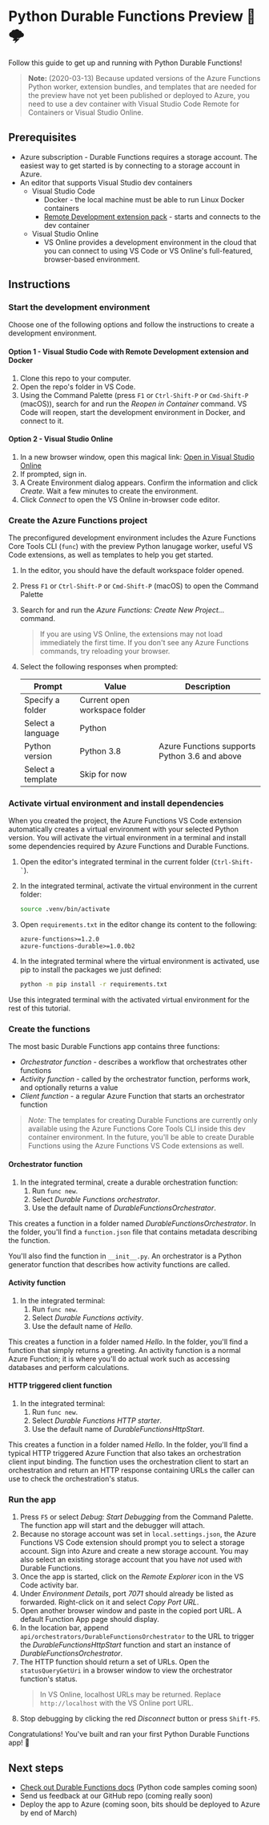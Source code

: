 # Python Durable Functions Preview 🐍🌩

Follow this guide to get up and running with Python Durable Functions!

> **Note:** (2020-03-13) Because updated versions of the Azure Functions Python worker, extension bundles, and templates that are needed for the preview have not yet been published or deployed to Azure, you need to use a dev container with Visual Studio Code Remote for Containers or Visual Studio Online.

## Prerequisites

* Azure subscription - Durable Functions requires a storage account. The easiest way to get started is by connecting to a storage account in Azure.
* An editor that supports Visual Studio dev containers
    - Visual Studio Code
        - Docker - the local machine must be able to run Linux Docker containers
        - [Remote Development extension pack](https://marketplace.visualstudio.com/items?itemName=ms-vscode-remote.vscode-remote-extensionpack) - starts and connects to the dev container
    - Visual Studio Online
        - VS Online provides a development environment in the cloud that you can connect to using VS Code or VS Online's full-featured, browser-based environment. 

## Instructions

### Start the development environment

Choose one of the following options and follow the instructions to create a development environment.

#### Option 1 - Visual Studio Code with Remote Development extension and Docker

1. Clone this repo to your computer.
1. Open the repo's folder in VS Code.
1. Using the Command Palette (press `F1` or `Ctrl-Shift-P` or `Cmd-Shift-P` (macOS)), search for and run the *Reopen in Container* command. VS Code will reopen, start the development environment in Docker, and connect to it.

#### Option 2 - Visual Studio Online

1. In a new browser window, open this magical link: [Open in Visual Studio Online](https://online.visualstudio.com/environments/new?name=Python+Durable+Functions+Preview&repo=https://github.com/anthonychu/python-durable-preview)
1. If prompted, sign in.
1. A Create Environment dialog appears. Confirm the information and click *Create*. Wait a few minutes to create the environment.
1. Click *Connect* to open the VS Online in-browser code editor.

### Create the Azure Functions project

The preconfigured development environment includes the Azure Functions Core Tools CLI (`func`) with the preview Python lanugage worker, useful VS Code extensions, as well as templates to help you get started.

1. In the editor, you should have the default workspace folder opened.
1. Press `F1` or `Ctrl-Shift-P` or `Cmd-Shift-P` (macOS) to open the Command Palette
1. Search for and run the *Azure Functions: Create New Project...* command.
    > If you are using VS Online, the extensions may not load immediately the first time. If you don't see any Azure Functions commands, try reloading your browser.

1. Select the following responses when prompted:

    | Prompt | Value | Description |
    | --- | --- | --- |
    | Specify a folder | Current open workspace folder | |
    | Select a language | Python | |
    | Python version | Python 3.8 | Azure Functions supports Python 3.6 and above |
    | Select a template | Skip for now | |

### Activate virtual environment and install dependencies

When you created the project, the Azure Functions VS Code extension automatically creates a virtual environment with your selected Python version. You will activate the virtual environment in a terminal and install some dependencies required by Azure Functions and Durable Functions.

1. Open the editor's integrated terminal in the current folder (`` Ctrl-Shift-` ``).
1. In the integrated terminal, activate the virtual environment in the current folder:

    ```bash
    source .venv/bin/activate
    ```

1. Open `requirements.txt` in the editor change its content to the following:

    ```
    azure-functions>=1.2.0
    azure-functions-durable>=1.0.0b2
    ```

1. In the integrated terminal where the virtual environment is activated, use pip to install the packages we just defined:

    ```bash
    python -m pip install -r requirements.txt
    ```

Use this integrated terminal with the activated virtual environment for the rest of this tutorial.

### Create the functions

The most basic Durable Functions app contains three functions:
- *Orchestrator function* - describes a workflow that orchestrates other functions
- *Activity function* - called by the orchestrator function, performs work, and optionally returns a value
- *Client function* - a regular Azure Function that starts an orchestrator function

> *Note:* The templates for creating Durable Functions are currently only available using the Azure Functions Core Tools CLI inside this dev container environment. In the future, you'll be able to create Durable Functions using the Azure Functions VS Code extensions as well.

#### Orchestrator function

1. In the integrated terminal, create a durable orchestration function:
    1. Run `func new`.
    1. Select *Durable Functions orchestrator*.
    1. Use the default name of *DurableFunctionsOrchestrator*.

This creates a function in a folder named *DurableFunctionsOrchestrator*. In the folder, you'll find a `function.json` file that contains metadata describing the function.

You'll also find the function in `__init__.py`. An orchestrator is a Python generator function that describes how activity functions are called.

#### Activity function

1. In the integrated terminal:
    1. Run `func new`.
    1. Select *Durable Functions activity*.
    1. Use the default name of *Hello*.

This creates a function in a folder named *Hello*. In the folder, you'll find a function that simply returns a greeting. An activity function is a normal Azure Function; it is where you'll do actual work such as accessing databases and perform calculations.

#### HTTP triggered client function

1. In the integrated terminal:
    1. Run `func new`.
    1. Select *Durable Functions HTTP starter*.
    1. Use the default name of *DurableFunctionsHttpStart*.

This creates a function in a folder named *Hello*. In the folder, you'll find a typical HTTP triggered Azure Function that also takes an orchestration client input binding. The function uses the orchestration client to start an orchestration and return an HTTP response containing URLs the caller can use to check the orchestration's status.

### Run the app

1. Press `F5` or select *Debug: Start Debugging* from the Command Palette. The function app will start and the debugger will attach.
1. Because no storage account was set in `local.settings.json`, the Azure Functions VS Code extension should prompt you to select a storage account. Sign into Azure and create a new storage account. You may also select an existing storage account that you have *not* used with Durable Functions.
1. Once the app is started, click on the *Remote Explorer* icon in the VS Code activity bar.
1. Under *Environment Details*, port *7071* should already be listed as forwarded. Right-click on it and select *Copy Port URL*.
1. Open another browser window and paste in the copied port URL. A default Function App page should display.
1. In the location bar, append `api/orchestrators/DurableFunctionsOrchestrator` to the URL to trigger the *DurableFunctionsHttpStart* function and start an instance of *DurableFunctionsOrchestrator*.
1. The HTTP function should return a set of URLs. Open the `statusQueryGetUri` in a browser window to view the orchestrator function's status.
    > In VS Online, localhost URLs may be returned. Replace `http://localhost` with the VS Online port URL.
1. Stop debugging by clicking the red *Disconnect* button or press `Shift-F5`.

Congratulations! You've built and ran your first Python Durable Functions app! 🎉

## Next steps

* [Check out Durable Functions docs](https://docs.microsoft.com/en-us/azure/azure-functions/durable/durable-functions-overview?tabs=python) (Python code samples coming soon)
* Send us feedback at our GitHub repo (coming really soon)
* Deploy the app to Azure (coming soon, bits should be deployed to Azure by end of March)
